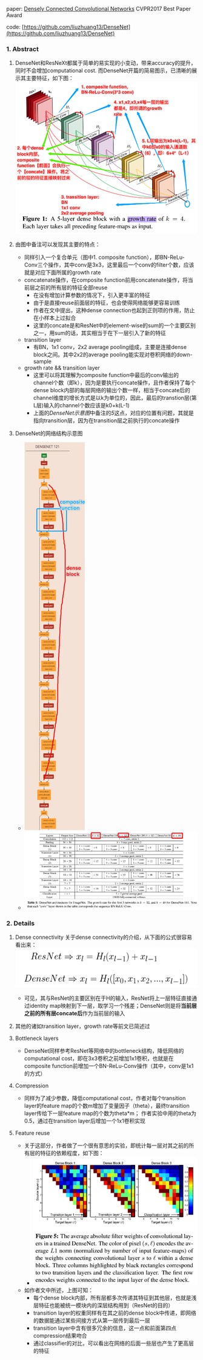 paper: [Densely Connected Convolutional Networks](http://openaccess.thecvf.com/content_cvpr_2017/papers/Huang_Densely_Connected_Convolutional_CVPR_2017_paper.pdf) CVPR2017 Best Paper Award

code: [https://github.com/liuzhuang13/DenseNet](https://github.com/liuzhuang13/DenseNet)


### 1. Abstract
1. DenseNet和ResNeXt都属于简单的易实现的小变动，带来accuracy的提升，同时不会增加computational cost. 而DenseNet开篇的简易图示，已清晰的展示其主要特征，如下图：
    ![DenseNet示意图](./imgs/cls2_DenseNet_example.png)

2. 由图中备注可以发现其主要的特点：
    * 同样引入一个复合单元（图中1. composite function），即BN-ReLu-Conv三个操作，其中conv是3x3，这里最后一个conv的filter个数，应该就是对应下面所属的growth rate
    * concatenate操作，在composite function前用concatenate操作，将当前层之前的所有层的特征全部reuse
        * 在没有增加计算参数的情况下，引入更丰富的特征
        * 由于是直接reuse前面层的特征，也会使得网络能够更容易训练
        * 作者在文中提出，这种dense connection也起到正则项的作用，防止在小样本上过拟合
        * 这里的concate是和ResNet中的element-wise的sum的一个主要区别之一，用sum的话，其实相当于在下一层引入了新的特征
    * transition layer
        * 有BN，1x1 conv，2x2 average pooling组成，主要是连接dense block之间。其中2x2的average pooling能实现对卷积网络的down-sample
    * growth rate && transition layer
        * 这里可以将其理解为composite function中最后的conv输出的channel个数（即k），因为是要执行concate操作，且作者保持了每个dense block内部的每层网络的输出个数一样，相当于concate后的channel维度的增长方式是以k为单位的，因此，最后的transtion层(第L层)输入的channel个数应该是k0+k(L-1)
        * 上面的*DenseNet示意图*中备注的*5*这点，对应的位置有问题，其就是指向transition层，因为在transition层之前执行的concate操作

3. DenseNet的网络结构示意图
    * ![DenseNet121网络结构](./imgs/cls2_DenseNet_121_struct.png)
    * ![DenseNet网络结构](./imgs/cls2_DenseNet_architecture.png)


### 2. Details
1. Dense connectivity
关于dense connectivity的介绍，从下面的公式很容易看出来：
![DenseNet公式推演](./imgs/cls2_DenseNet_equation.png)

    * 可见，其与ResNet的主要区别在于H的输入，ResNet将上一层特征直接通过identity map映射到下一层，取学习一个残差；DenseNet则是将**当前层之前的所有层concate后**作为当前层的输入

2. 其他的诸如transition layer，growth rate等前文已简述过

3. Bottleneck layers
    * DenseNet同样参考ResNet等网络中的bottleneck结构，降低网络的computational cost，即在3x3卷积之前增加1x1卷积，也就是在composite function前增加一个BN-ReLu-Conv操作（其中，conv是1x1的方式）

4. Compression
    * 同样为了减少参数，降低computational cost，作者对每个transition layer的feature map的个数m增加了变量因子（theta），最终transition layer传给下一层feature map的个数为theta\*m；
    作者实验中用的theta为0.5，通过在transition layer后增加一个1x1卷积实现

5. Feature reuse
    * 关于这部分，作者做了一个很有意思的实验，即统计每一层对其之前的所有层的特征的依赖程度，如下图：
        * ![DenseNet之特征复用](./imgs/cls2_DenseNet_feature_reuse.png)
    * 如作者文中所述，上图可知：
        * 每个dense block内部，所有层都多次传递其特征到其他层，也就是浅层特征也能被统一模块内的深层结构用到（ResNet的目的）
        * transition layer的权重同样有在其之前的dense block中传递，即网络的数据能通过某些间接方式从第一层传到最后一层
        * transition layer中含有很多冗余的信息，这一点和前面第四点compression结果吻合
        * 通过classifier的对比，可以看出在网络的后面一些层也产生了更高层的特征